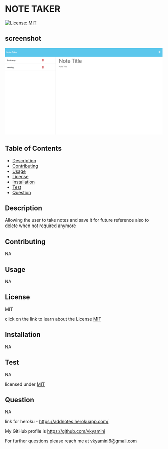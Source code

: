 
# NOTE TAKER
    
[![License: MIT](https://img.shields.io/badge/License-MIT-yellow.svg)](https://opensource.org/licenses/MIT) 

## screenshot

![Screenshot](./assets/img.png)


## Table of Contents
  
  - [Description](#Description)
  - [Contributing](#Contributing)
  - [Usage](#Usage)
  - [License](#License)
  - [Installation](#Installation)
  - [Test](#Test)
  - [Question](#Question)
  
  ## Description
  Allowing the user to take notes and save it for future reference also to delete when not required anymore
  
  ## Contributing
  NA
  
  ## Usage
  NA
  
  ## License
  MIT
  
  click on the link to learn about the License [MIT](https://chooselicense.com/licenses/mit)
  
  ## Installation
  NA
  
  ## Test
  NA
  
  licensed under [MIT](https://chooselicense.com/licenses/mit)
  
  ## Question
  NA

  link for heroku - https://addnotes.herokuapp.com/
    
  My GitHub profile is https://github.com/vkyamini
    
  
  For further questions please reach me at vkyamini6@gmail.com
  